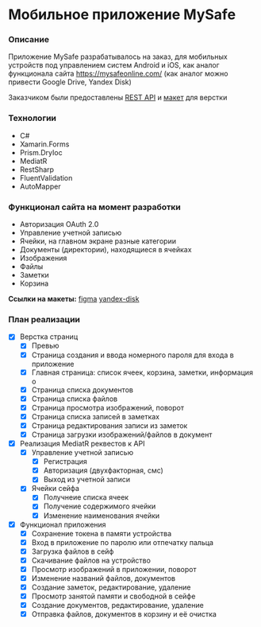 # Мобильное приложение MySafe

### Описание
Приложение MySafe разрабатывалось на заказ, для мобильных устройств под управлением систем Android и iOS, как аналог функционала сайта https://mysafeonline.com/ (как аналог можно привести Google Drive, Yandex Disk)

Заказчиком были предоставлены [REST API](https://github.com/melnkovmaxim/MySafe/tree/master/ApiAnnotation) и [макет](https://www.figma.com/file/wDubZ5W7idnBM2aXiYcZJk/Untitled?node-id=0%3A1) для верстки

### Технологии
* C#
* Xamarin.Forms
* Prism.DryIoc
* MediatR
* RestSharp
* FluentValidation
* AutoMapper

### Функционал сайта на момент разработки

* Авторизация OAuth 2.0
* Управление учетной записью
* Ячейки, на главном экране разные категории
* Документы (директории), находящиеся в ячейках
* Изображения
* Файлы
* Заметки
* Корзина

**Ссылки на макеты:**
[figma](https://www.figma.com/file/wDubZ5W7idnBM2aXiYcZJk/Untitled?node-id=0%3A1)
[yandex-disk](https://disk.yandex.ru/d/IbF-mrL52F2a7A)


### План реализации

- [x] Верстка страниц
    - [x] Превью
    - [x] Страница создания и ввода номерного пароля для входа в приложение
    - [x] Главная страница: список ячеек, корзина, заметки, информация о
    - [x] Страница списка документов
    - [x] Страница списка файлов
    - [x] Страница просмотра изображений, поворот
    - [x] Страница списка записей в заметках
    - [x] Страница редактирования записи из заметок
    - [x] Страница загрузки изображений/файлов в документ
- [x] Реализация MediatR реквестов к API
    - [x] Управление учетной записью
      - [x] Регистрация
      - [x] Авторизация (двухфакторная, смс)
      - [x] Выход из учетной записи
    - [x] Ячейки сейфа
        - [x] Получнеие списка ячеек
        - [x] Получение содержимого ячейки
        - [x] Изменение наименования ячейки
- [x] Функционал приложения
    - [x] Сохранение токена в памяти устройства
    - [x] Вход в приложение по паролю или отпечатку пальца
    - [x] Загрузка файлов в сейф
    - [x] Скачивание файлов на устройство
    - [x] Просмотр изображений в приложении, поворот
    - [x] Изменение названий файлов, документов
    - [x] Создание заметок, редактирование, удаление
    - [x] Просмотр занятой памяти и свободной в сейфе
    - [x] Создание документов, редактирование, удаление
    - [x] Отправка файлов, документов в корзину и её очистка
